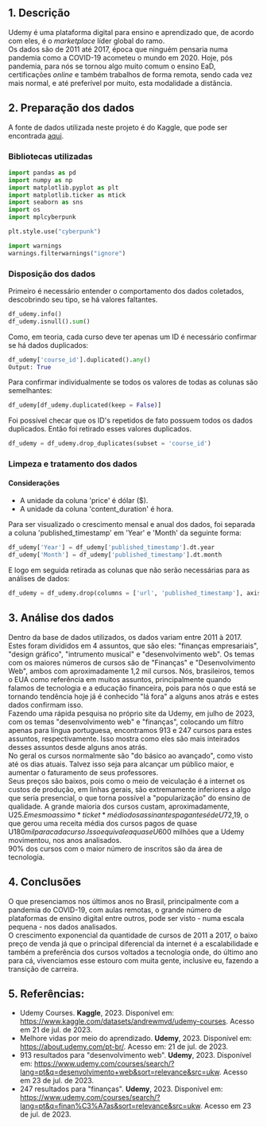 ## 1. Descrição
Udemy é uma plataforma digital para ensino e aprendizado que, de acordo com eles, é o *marketplace* líder global do ramo.  
Os dados são de 2011 até 2017, época que ninguém pensaria numa pandemia como a COVID-19 acometeu o mundo em 2020. Hoje, pós pandemia, para nós se tornou algo muito comum o ensino EaD, certificações *online* e também trabalhos de forma remota, sendo cada vez mais normal, e até preferível por muito, esta modalidade a distância.

## 2. Preparação dos dados
A fonte de dados utilizada neste projeto é do Kaggle, que pode ser encontrada [aqui](https://www.kaggle.com/datasets/andrewmvd/udemy-courses).
### Bibliotecas utilizadas
``` Python
import pandas as pd
import numpy as np
import matplotlib.pyplot as plt
import matplotlib.ticker as mtick
import seaborn as sns
import os
import mplcyberpunk

plt.style.use("cyberpunk")

import warnings
warnings.filterwarnings("ignore")
```

### Disposição dos dados
Primeiro é necessário entender o comportamento dos dados coletados, descobrindo seu tipo, se há valores faltantes.
```Python
df_udemy.info()
df_udemy.isnull().sum()
```
Como, em teoria, cada curso deve ter apenas um ID é necessário confirmar se há dados duplicados:
```Python
df_udemy['course_id'].duplicated().any()
Output: True
```
Para confirmar individualmente se todos os valores de todas as colunas são semelhantes:
```Python
df_udemy[df_udemy.duplicated(keep = False)]
```
Foi possível checar que os ID's repetidos de fato possuem todos os dados duplicados. Então foi retirado esses valores duplicados.
```Python
df_udemy = df_udemy.drop_duplicates(subset = 'course_id')
```

### Limpeza e tratamento dos dados

#### Considerações
* A unidade da coluna 'price' é dólar ($).
* A unidade da coluna 'content_duration' é hora.  

Para ser visualizado o crescimento mensal e anual dos dados, foi separada a coluna 'published_timestamp' em 'Year' e 'Month' da seguinte forma:
```Python
df_udemy['Year'] = df_udemy['published_timestamp'].dt.year
df_udemy['Month'] = df_udemy['published_timestamp'].dt.month
```
E logo em seguida retirada as colunas que não serão necessárias para as análises de dados:
```Python
df_udemy = df_udemy.drop(columns = ['url', 'published_timestamp'], axis = 1)
```

## 3. Análise dos dados
Dentro da base de dados utilizados, os dados variam entre 2011 à 2017. Estes foram divididos em 4 assuntos, que são eles: "finanças empresariais", "design gráfico", "intrumento musical" e "desenvolvimento web".
Os temas com os maiores números de cursos são de "Finanças" e "Desenvolvimento Web", ambos com aproximadamente 1,2 mil cursos. Nós, brasileiros, temos o EUA como referência em muitos assuntos, principalmente quando falamos de tecnologia e a educação financeira, pois para nós o que está se tornando tendência hoje já é conhecido "lá fora" a alguns anos atrás e estes dados confirmam isso.  
Fazendo uma rápida pesquisa no próprio site da Udemy, em julho de 2023, com os temas "desenvolvimento web" e "finanças", colocando um filtro apenas para língua portuguesa, encontramos 913 e 247 cursos para estes assuntos, respectivamente. Isso mostra como eles são mais inteirados desses assuntos desde alguns anos atrás.  
No geral os cursos normalmente são "do básico ao avançado", como visto até os dias atuais. Talvez isso seja para alcançar um público maior, e aumentar o faturamento de seus professores.  
Seus preços são baixos, pois como o meio de veiculação é a internet os custos de produção, em linhas gerais, são extremamente inferiores a algo que seria presencial, o que torna possível a "popularização" do ensino de qualidade. A grande maioria dos cursos custam, aproximadamente, U$25. E mesmo assim o *ticket* médio dos assinantes pagantes é de U$72,19, o que gerou uma receita média dos cursos pagos de quase U$180 mil para cada curso. Isso equivale a quase U$600 milhões que a Udemy movimentou, nos anos analisados.  
90% dos cursos com o maior número de inscritos são da área de tecnologia.

## 4. Conclusões
O que presenciamos nos últimos anos no Brasil, principalmente com a pandemia do COVID-19, com aulas remotas, o grande número de plataformas de ensino digital entre outros, pode ser visto - numa escala pequena - nos dados analisados.  
O crescimento exponencial da quantidade de cursos de 2011 a 2017, o baixo preço de venda já que o principal diferencial da internet é a escalabilidade e também a preferência dos cursos voltados a tecnologia onde, do último ano para cá, vivenciamos esse estouro com muita gente, inclusive eu, fazendo a transição de carreira.

## 5. Referências:
* Udemy Courses. **Kaggle**, 2023. Disponível em: <https://www.kaggle.com/datasets/andrewmvd/udemy-courses>. Acesso em 21 de jul. de 2023.
* Melhore vidas por meio do aprendizado. **Udemy**, 2023. Disponível em: <https://about.udemy.com/pt-br/>. Acesso em: 21 de jul. de 2023.
* 913 resultados para "desenvolvimento web". **Udemy**, 2023. Disponível em: <https://www.udemy.com/courses/search/?lang=pt&q=desenvolvimento+web&sort=relevance&src=ukw>. Acesso em 23 de jul. de 2023.
* 247 resultados para "finanças". **Udemy**, 2023. Disponível em: <https://www.udemy.com/courses/search/?lang=pt&q=finan%C3%A7as&sort=relevance&src=ukw>. Acesso em 23 de jul. de 2023.